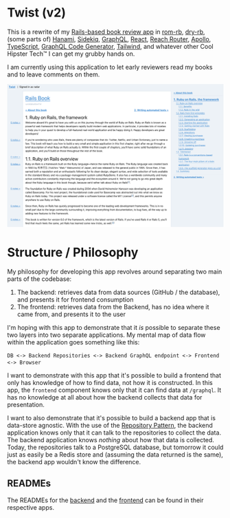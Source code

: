 # Twist (v2)

This is a rewrite of my [Rails-based book review app](http://github.com/radar/twist) in [rom-rb](https://rom-rb.org/), [dry-rb](https://dry-rb.org/), (some parts of) [Hanami](https://hanamirb.org/), [Sidekiq](https://sidekiq.org/), [GraphQL](https://graphql.org/), [React](https://reactjs.org/), [Reach Router](https://reach.tech/router/), [Apollo](https://www.apollographql.com/), [TypeScript](https://www.typescriptlang.org/), [GraphQL Code Generator](https://graphql-code-generator.com/), [Tailwind](https://tailwindcss.com/), and whatever other Cool Hipster Tech™ I can get my grubby hands on.

I am currently using this application to let early reviewers read my books and to leave comments on them.

![Preview](preview.png)

# Structure / Philosophy

My philosophy for developing this app revolves around separating two main parts of the codebase:

1. The backend: retrieves data from data sources (GitHub / the database), and presents it for frontend consumption
2. The frontend: retrieves data from the Backend, has no idea where it came from, and presents it to the user

I'm hoping with this app to demonstrate that it _is_ possible to separate these two layers into two separate applications. My mental map of data flow within the application goes something like this:

```
DB <-> Backend Repositories <-> Backend GraphQL endpoint <-> Frontend <-> Browser
```

I want to demonstrate with this app that it's possible to build a frontend that only has knowledge of how to find data, not how it is constructed. In this app, the `frontend` component knows only that it can find data at `/graphql`. It has no knowledge at all about how the backend collects that data for presentation.

I want to also demonstrate that it's possible to build a backend app that is data-store agnostic. With the use of the [Repository Pattern](https://msdn.microsoft.com/en-us/library/ff649690.aspx), the backend application knows only that it can talk to the repositories to collect the data. The backend application knows _nothing_ about how that data is collected. Today, the repositories talk to a PostgreSQL database, but tomorrow it could just as easily be a Redis store and (assuming the data returned is the same), the backend app wouldn't know the difference.

## READMEs

The READMEs for the [backend](http://github.com/radar/twist-v2/tree/master/backend/README.md) and the [frontend](http://github.com/radar/twist-v2/tree/master/frontend/README.md) can be found in their respective apps.
